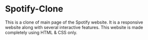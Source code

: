 # Spotify-Clone
This is a clone of main page of the Spotify website. It is a responsive website along with several interactive features. This website is made completely using HTML &amp; CSS only.
